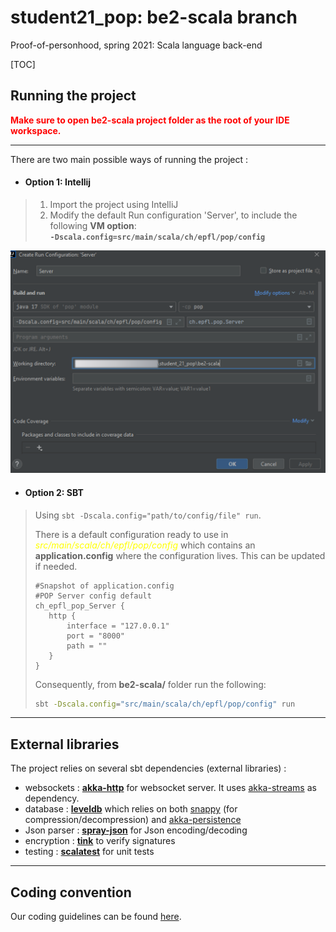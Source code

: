 # student21_pop: be2-scala branch
Proof-of-personhood, spring 2021: Scala language back-end

[TOC]

## Running the project
<span style="color:red;font-weight:bold">
Make sure to open be2-scala project folder as the root of your IDE workspace.
</span>

---
There are two main possible ways of running the project :
* #### Option 1: Intellij
>1. Import the project using IntelliJ
>2. Modify the default  Run configuration 'Server', to include the following __VM option__: <br>
>__```-Dscala.config=src/main/scala/ch/epfl/pop/config```__

![](docs/images/intellij-vm.png)

* #### Option 2: SBT
> Using `sbt -Dscala.config="path/to/config/file" run`.
>
> There is a default configuration ready to use in <span style="color:yellow">_src/main/scala/ch/epfl/pop/config_</span> which contains an __application.config__ where the configuration lives. This can be updated if needed.
> ```apacheconf
> #Snapshot of application.config
> #POP Server config default
>ch_epfl_pop_Server {
>    http {
>        interface = "127.0.0.1"
>        port = "8000"
>        path = ""
>    }
>}
>```
>Consequently, from **be2-scala/** folder run the following:
>```bash
> sbt -Dscala.config="src/main/scala/ch/epfl/pop/config" run
>```
>
---



## External libraries

The project relies on several sbt dependencies (external libraries) :

- websockets : [**akka-http**](https://doc.akka.io/docs/akka-http/current/introduction.html) for websocket server. It uses [akka-streams](https://doc.akka.io/docs/akka/current/stream/index.html) as dependency.
- database : [**leveldb**](https://github.com/codeborui/leveldb-scala) which relies on both [snappy](https://search.maven.org/artifact/org.xerial.snappy/snappy-java/1.1.7.3/jar) (for compression/decompression) and [akka-persistence](https://doc.akka.io/docs/akka/current/persistence.html)
- Json parser : [**spray-json**](https://github.com/spray/spray-json) for Json encoding/decoding
- encryption : [**tink**](https://github.com/google/tink/blob/master/docs/JAVA-HOWTO.md) to verify signatures
- testing : [**scalatest**](https://www.scalatest.org/) for unit tests

---



## Coding convention

Our coding guidelines can be found [here](https://docs.scala-lang.org/style/).
